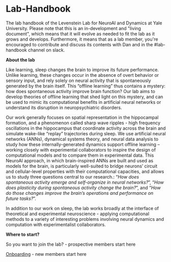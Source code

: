 # Lab-Handbook
The lab handbook of the Levenstein Lab for NeuroAI and Dynamics at Yale University. Please note that this is an in-development and "living document", which means that it will evolve as needed to fit the lab as it grows and develops. Furthermore, it means that as a lab member, you're encouraged to contribute and discuss its contents with Dan and in the #lab-handbook channel on slack.  

**About the lab**

Like learning, sleep changes the brain to improve its future performance. Unlike learning, these changes occur in the absence of overt behavior or sensory input, and rely solely on neural activity that is spontaneously generated by the brain itself. This “offline learning” thus contains a mystery: how does spontaneous activity improve brain function? Our lab aims to develop theories of offline learning that shed light on this mystery, and can be used to mimic its computational benefits in artificial neural networks or understand its disruption in neuropsychiatric disorders.

Our work generally focuses on spatial representation in the hippocampal formation, and a phenomenon called sharp wave ripples - high frequency oscillations in the hippocampus that coordinate activity across the brain and simulate wake-like “replay” trajectories during sleep. We use artificial neural networks (ANNs), dynamical systems theory, and neural data analysis to study how these internally-generated dynamics support offline learning – working closely with experimental collaborators to inspire the design of computational models and to compare them in experimental data. This NeuroAI approach, in which brain-inspired ANNs are built and used as models for the brain, is particularly well-suited to bridge neurons’ circuit and cellular-level properties with their computational capacities, and allows us to study three questions central to our research.: “*How does spontaneous activity emerge and self-organize in neural networks?*”, “*How does plasticity during spontaneous activity change the brain?*”, and “*How do those changes improve the brain’s operations and performance on future tasks?*”.

In addition to our work on sleep, the lab works broadly at the interface of theoretical and experimental neuroscience - applying computational methods to a variety of interesting problems involving neural dynamics and computation with experimentalist collaborators.


**Where to start?**

So you want to join the lab? - prospective members start here

[Onboarding](https://github.com/LevensteinLab/Lab-Handbook/blob/main/onboarding.md) - new members start here
